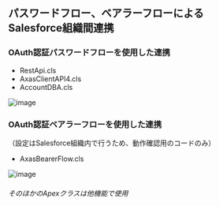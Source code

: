 ## パスワードフロー、ベアラーフローによるSalesforce組織間連携


### OAuth認証パスワードフローを使用した連携
- RestApi.cls
- AxasClientAPI4.cls
- AccountDBA.cls

![image](https://github.com/ndics-Salesforce/api_Password_BearerFlow/assets/119906161/91bd8e98-e162-4fb0-b04f-e4e84839fde9)



### OAuth認証ベアラーフローを使用した連携
（設定はSalesforce組織内で行うため、動作確認用のコードのみ）
- AxasBearerFlow.cls

![image](https://github.com/ndics-Salesforce/api_Password_BearerFlow/assets/119906161/f7d96a72-d380-480f-ba57-47f38038a4f0)

###### そのほかのApexクラスは他機能で使用

